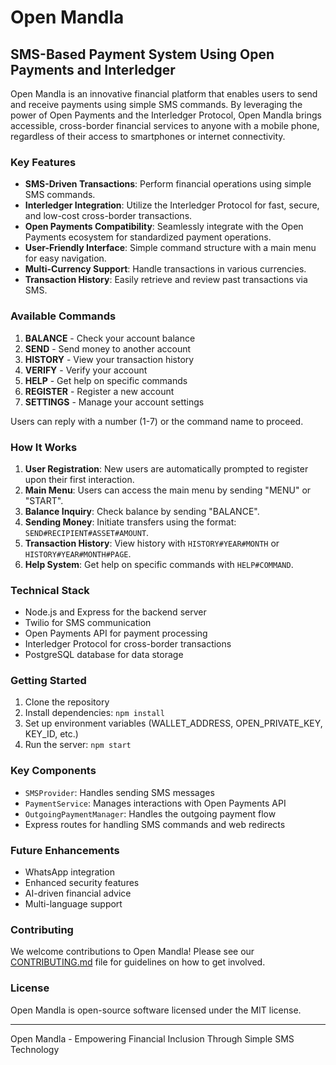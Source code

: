 # Open Mandla

## SMS-Based Payment System Using Open Payments and Interledger

Open Mandla is an innovative financial platform that enables users to send and receive payments using simple SMS commands. By leveraging the power of Open Payments and the Interledger Protocol, Open Mandla brings accessible, cross-border financial services to anyone with a mobile phone, regardless of their access to smartphones or internet connectivity.

### Key Features

- **SMS-Driven Transactions**: Perform financial operations using simple SMS commands.
- **Interledger Integration**: Utilize the Interledger Protocol for fast, secure, and low-cost cross-border transactions.
- **Open Payments Compatibility**: Seamlessly integrate with the Open Payments ecosystem for standardized payment operations.
- **User-Friendly Interface**: Simple command structure with a main menu for easy navigation.
- **Multi-Currency Support**: Handle transactions in various currencies.
- **Transaction History**: Easily retrieve and review past transactions via SMS.

### Available Commands

1. **BALANCE** - Check your account balance
2. **SEND** - Send money to another account
3. **HISTORY** - View your transaction history
4. **VERIFY** - Verify your account
5. **HELP** - Get help on specific commands
6. **REGISTER** - Register a new account
7. **SETTINGS** - Manage your account settings

Users can reply with a number (1-7) or the command name to proceed.

### How It Works

1. **User Registration**: New users are automatically prompted to register upon their first interaction.
2. **Main Menu**: Users can access the main menu by sending "MENU" or "START".
3. **Balance Inquiry**: Check balance by sending "BALANCE".
4. **Sending Money**: Initiate transfers using the format: `SEND#RECIPIENT#ASSET#AMOUNT`.
5. **Transaction History**: View history with `HISTORY#YEAR#MONTH` or `HISTORY#YEAR#MONTH#PAGE`.
6. **Help System**: Get help on specific commands with `HELP#COMMAND`.

### Technical Stack

- Node.js and Express for the backend server
- Twilio for SMS communication
- Open Payments API for payment processing
- Interledger Protocol for cross-border transactions
- PostgreSQL database for data storage

### Getting Started

1. Clone the repository
2. Install dependencies: `npm install`
3. Set up environment variables (WALLET_ADDRESS, OPEN_PRIVATE_KEY, KEY_ID, etc.)
4. Run the server: `npm start`

### Key Components

- `SMSProvider`: Handles sending SMS messages
- `PaymentService`: Manages interactions with Open Payments API
- `OutgoingPaymentManager`: Handles the outgoing payment flow
- Express routes for handling SMS commands and web redirects

### Future Enhancements

- WhatsApp integration
- Enhanced security features
- AI-driven financial advice
- Multi-language support

### Contributing

We welcome contributions to Open Mandla! Please see our [CONTRIBUTING.md](CONTRIBUTING.md) file for guidelines on how to get involved.

### License

Open Mandla is open-source software licensed under the MIT license.

---

Open Mandla - Empowering Financial Inclusion Through Simple SMS Technology
